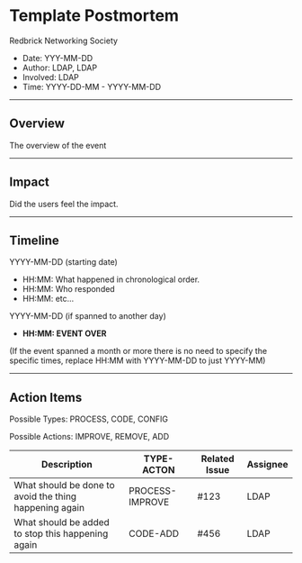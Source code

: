 # Template Postmortem

Redbrick Networking Society

* Date: YYY-MM-DD
* Author: LDAP, LDAP
* Involved: LDAP
* Time: YYYY-DD-MM - YYYY-MM-DD

---

## Overview

The overview of the event

---

## Impact

Did the users feel the impact.

---

## Timeline

YYYY-MM-DD (starting date)

* HH:MM: What happened in chronological order.
* HH:MM: Who responded
* HH:MM: etc...

YYYY-MM-DD (if spanned to another day)

* __HH:MM: EVENT OVER__

(If the event spanned a month or more there is no need to specify the specific times,
replace HH:MM with YYYY-MM-DD to just YYYY-MM)

---

## Action Items

Possible Types: PROCESS, CODE, CONFIG

Possible Actions: IMPROVE, REMOVE, ADD

| Description                                            | TYPE-ACTON      | Related Issue | Assignee |
| -----------                                            | ----------      | ------------- | -------- |
| What should be done to avoid the thing happening again | PROCESS-IMPROVE | #123          | LDAP     |
| What should be added to stop this happening again      | CODE-ADD        | #456          | LDAP     |
